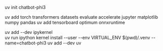 

uv init chatbot-phi3

uv add torch transformers datasets evaluate accelerate jupyter matplotlib numpy pandas
uv add tensorboard optimum onnxruntime

uv add --dev ipykernel                
uv run ipython kernel install --user --env VIRTUAL_ENV $(pwd)/.venv --name=chatbot-phi3
uv add --dev uv 



